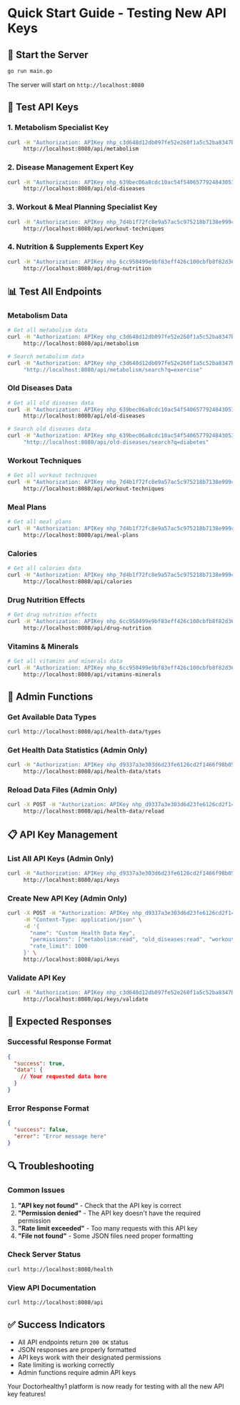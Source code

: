 # Quick Start Guide - Testing New API Keys

## 🚀 Start the Server

```bash
go run main.go
```

The server will start on `http://localhost:8080`

## 🔑 Test API Keys

### 1. **Metabolism Specialist Key**
```bash
curl -H "Authorization: APIKey nhp_c3d648d12db097fe52e260f1a5c52ba8347be0870203e2e62aaf6bd39bea630b" \
     http://localhost:8080/api/metabolism
```

### 2. **Disease Management Expert Key**
```bash
curl -H "Authorization: APIKey nhp_639bec06a8cdc10ac54f5406577924843053ffe3d01bcb420310b42fac16c9a8" \
     http://localhost:8080/api/old-diseases
```

### 3. **Workout & Meal Planning Specialist Key**
```bash
curl -H "Authorization: APIKey nhp_7d4b1f72fc8e9a57ac5c975218b7138e999c5a0e20cea7f06542c4b2f1549e87" \
     http://localhost:8080/api/workout-techniques
```

### 4. **Nutrition & Supplements Expert Key**
```bash
curl -H "Authorization: APIKey nhp_6cc950499e9bf83eff426c100cbfb8f82d36c563c0a5e51ec90382186c477237" \
     http://localhost:8080/api/drug-nutrition
```

## 📊 Test All Endpoints

### Metabolism Data
```bash
# Get all metabolism data
curl -H "Authorization: APIKey nhp_c3d648d12db097fe52e260f1a5c52ba8347be0870203e2e62aaf6bd39bea630b" \
     http://localhost:8080/api/metabolism

# Search metabolism data
curl -H "Authorization: APIKey nhp_c3d648d12db097fe52e260f1a5c52ba8347be0870203e2e62aaf6bd39bea630b" \
     "http://localhost:8080/api/metabolism/search?q=exercise"
```

### Old Diseases Data
```bash
# Get all old diseases data
curl -H "Authorization: APIKey nhp_639bec06a8cdc10ac54f5406577924843053ffe3d01bcb420310b42fac16c9a8" \
     http://localhost:8080/api/old-diseases

# Search old diseases data
curl -H "Authorization: APIKey nhp_639bec06a8cdc10ac54f5406577924843053ffe3d01bcb420310b42fac16c9a8" \
     "http://localhost:8080/api/old-diseases/search?q=diabetes"
```

### Workout Techniques
```bash
# Get all workout techniques
curl -H "Authorization: APIKey nhp_7d4b1f72fc8e9a57ac5c975218b7138e999c5a0e20cea7f06542c4b2f1549e87" \
     http://localhost:8080/api/workout-techniques
```

### Meal Plans
```bash
# Get all meal plans
curl -H "Authorization: APIKey nhp_7d4b1f72fc8e9a57ac5c975218b7138e999c5a0e20cea7f06542c4b2f1549e87" \
     http://localhost:8080/api/meal-plans
```

### Calories
```bash
# Get all calories data
curl -H "Authorization: APIKey nhp_7d4b1f72fc8e9a57ac5c975218b7138e999c5a0e20cea7f06542c4b2f1549e87" \
     http://localhost:8080/api/calories
```

### Drug Nutrition Effects
```bash
# Get drug nutrition effects
curl -H "Authorization: APIKey nhp_6cc950499e9bf83eff426c100cbfb8f82d36c563c0a5e51ec90382186c477237" \
     http://localhost:8080/api/drug-nutrition
```

### Vitamins & Minerals
```bash
# Get all vitamins and minerals data
curl -H "Authorization: APIKey nhp_6cc950499e9bf83eff426c100cbfb8f82d36c563c0a5e51ec90382186c477237" \
     http://localhost:8080/api/vitamins-minerals
```

## 🔧 Admin Functions

### Get Available Data Types
```bash
curl http://localhost:8080/api/health-data/types
```

### Get Health Data Statistics (Admin Only)
```bash
curl -H "Authorization: APIKey nhp_d9337a3e303d6d23fe6126cd2f1466f98b056f3dddfbf5bfcacb7e1fc8c54f38" \
     http://localhost:8080/api/health-data/stats
```

### Reload Data Files (Admin Only)
```bash
curl -X POST -H "Authorization: APIKey nhp_d9337a3e303d6d23fe6126cd2f1466f98b056f3dddfbf5bfcacb7e1fc8c54f38" \
     http://localhost:8080/api/health-data/reload
```

## 📋 API Key Management

### List All API Keys (Admin Only)
```bash
curl -H "Authorization: APIKey nhp_d9337a3e303d6d23fe6126cd2f1466f98b056f3dddfbf5bfcacb7e1fc8c54f38" \
     http://localhost:8080/api/keys
```

### Create New API Key (Admin Only)
```bash
curl -X POST -H "Authorization: APIKey nhp_d9337a3e303d6d23fe6126cd2f1466f98b056f3dddfbf5bfcacb7e1fc8c54f38" \
     -H "Content-Type: application/json" \
     -d '{
       "name": "Custom Health Data Key",
       "permissions": ["metabolism:read", "old_diseases:read", "workout_techniques:read"],
       "rate_limit": 1000
     }' \
     http://localhost:8080/api/keys
```

### Validate API Key
```bash
curl -H "Authorization: APIKey nhp_c3d648d12db097fe52e260f1a5c52ba8347be0870203e2e62aaf6bd39bea630b" \
     http://localhost:8080/api/keys/validate
```

## 🎯 Expected Responses

### Successful Response Format
```json
{
  "success": true,
  "data": {
    // Your requested data here
  }
}
```

### Error Response Format
```json
{
  "success": false,
  "error": "Error message here"
}
```

## 🔍 Troubleshooting

### Common Issues

1. **"API key not found"** - Check that the API key is correct
2. **"Permission denied"** - The API key doesn't have the required permission
3. **"Rate limit exceeded"** - Too many requests with this API key
4. **"File not found"** - Some JSON files need proper formatting

### Check Server Status
```bash
curl http://localhost:8080/health
```

### View API Documentation
```bash
curl http://localhost:8080/api
```

## ✅ Success Indicators

- All API endpoints return `200 OK` status
- JSON responses are properly formatted
- API keys work with their designated permissions
- Rate limiting is working correctly
- Admin functions require admin API keys

Your Doctorhealthy1 platform is now ready for testing with all the new API key features!
